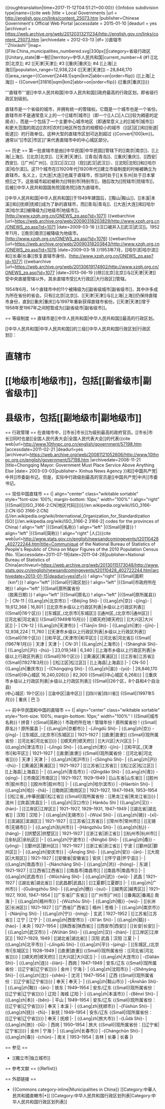 {{roughtranslation|time=2017-11-12T04:51:21+00:00}}
{{Infobox subdivision type|name=<ref>{{cite web |title = Local Governments |url = http://english.gov.cn/links/content_25073.htm |publisher=Chinese Government's Official Web Portal |accessdate = 2015-01-10 |deadurl = yes |archiveurl = https://web.archive.org/web/20120313211234/http://english.gov.cn/links/content_25073.htm |archivedate = 2012-03-13 |df= }}</ref>直辖市<br>
''Zhíxiáshì''|map=[[File:China_municipalities_numbered.svg|330px]]|category=省级行政区<br>
[[Unitary_state|单一制]]|territory=中华人民共和国|current_number=4 (#1 [[北京|北京]]; #2 [[天津|天津]]; #3 [[重庆|重庆]]; #4 [[上海|上海]])|population_range=12,938,224 ([[天津|天津]]) – 28,846,170 ()|area_range={{Convert|2448.1|sqmi|km2|abbr=on|order=flip}} ([[上海|上海]]) – {{Convert|31816|sqmi|km2|abbr=on|order=flip}} ([[重庆|重庆]])}}

'''直辖市'''是[[中华人民共和国|中华人民共和国]]政府最高的行政区划，即省级行政区划级别。

直辖市是一个省级的城市，并拥有统一的管辖权。它既是一个城市也是一个省份。
直辖市并不是通常意义上的一个[[城市|城市]]（即一个[[人口|人口]]较为稠密的定居点），而是一个包括了一个主要中心城市地区（即通常意义上的[[城市|城市]]）和更大范围的周边[[农村|农村]]地区所包含的规模较小的城市（[[区|区]]和[[街道|街道]]）的行政单位。这种大型的直辖市区划可达到超过 
{{Convert|100|km}}。通常以“[[市区|市区]]”来代表直辖市中的中心城区部分。

== 历史 ==
第一批直辖市是由[[中华民国|中华民国]]管辖下的[[南京|南京]]、[[上海|上海]]、[[北京|北京]]、[[天津|天津]]、[[青岛|青岛]]、[[重庆|重庆]]、[[西安|西安]]、[[广州|广州]]、[[汉口|汉口]]（现[[武汉|武汉]]）、[[沈阳|沈阳]]和[[哈尔滨|哈尔滨]]。这11个城市在[[1920年代|1920年代]]建立市级制度的时候被确立为直辖市。名义上，[[大连|大连]]也属于直辖市，但当时处于[[关东州|处于日本掌控]]之下。这些城市起初被称为[[特别市|特别市]]，随后改为[[院辖市|院辖市]]，后被[[中华人民共和国国务院|国务院]]改为直辖市。

[[中华人民共和国|中华人民共和国]]于1949年建国后，[[鞍山|鞍山]]、[[本溪|本溪]]和[[抚顺|抚顺]]成为了新的直辖市，而[[青岛|青岛]]、[[大连|大连]]和[[哈尔滨|哈尔滨]]被降级为[[地级市|地级市]]。<ref>[http://www.xzqh.org.cn/ONEWS_zq.asp?id=1071]  {{webarchive |url=https://web.archive.org/web/20090318203829/http://www.xzqh.org.cn/ONEWS_zq.asp?id=1071 |date=2009-03-18 }}</ref>汉口被并入[[武汉|武汉]]。1952年11月，[[南京|南京]]被降级为地级市。<ref>[http://www.xzqh.org.cn/ONEWS_zq.asp?id=1076]  {{webarchive |url=https://web.archive.org/web/20090318203843/http://www.xzqh.org.cn/ONEWS_zq.asp?id=1076 |date=2009-03-18 }}</ref>1953年7月，[[哈尔滨|哈尔滨]]和[[长春|长春]]恢复直辖市身份。<ref>[http://www.xzqh.org.cn/ONEWS_zq.asp?id=1077]  {{webarchive |url=https://web.archive.org/web/20130619174902/http://www.xzqh.org.cn/ONEWS_zq.asp?id=1077 |date=2013-06-19 }}</ref>除[[北京|北京]]与[[天津|天津]]受中央直接管辖以外，其余直辖市受[[大行政区|大行政区]]管辖。

1954年6月，14个直辖市中的11个被降级为[[副省级城市|副省级市]]，其中许多成为所在省份的省会。只有[[北京|北京]]、[[天津|天津]]与[[上海|上海]]仍保持直辖市身份，直到[[重庆|重庆]]与1997年重新获得直辖市省份。[[天津|天津]]曾于1958年至1967年之间短暂成为[[副省级市|副省级市]]。

== 等级制度 ==
直辖市是[[中华人民共和国|中华人民共和国]]最高的行政区划。

[[中华人民共和国|中华人民共和国]]的三级[[中华人民共和国行政区划|行政区划]]：
# 直辖市
# [[地级市|地级市]]，包括[[副省级市|副省级市]]
# 县级市，包括[[副地级市|副地级市]]
== 行政管理 ==
在直辖市中，[[市长|市长]]为级别最高的政府官员。[[市长|市长]]同时也是[[全国人民代表大会|全国人民代表大会]]的代表<ref>{{cite web|url=http://www.10thnpc.org.cn/english/government/57198.htm |accessdate=2011-02-21 |deadurl=yes |archiveurl=https://web.archive.org/web/20081121052606/http://www.10thnpc.org.cn/english/government/57198.htm |archivedate=2008-11-21 |title=Chongqing Mayor: Government Must Place Service Above Anything Else |date= 2003-03-03|publisher= Xinhua News Agency }}</ref>和[[中国共产党|中共]]市委副书记。但是，实际中行政级别最高的官员是[[中国共产党|中共]]市委书记。

== 现任中国直辖市 ==
{| align="center" class="wikitable sortable" style="font-size: 100%; margin-bottom: 10px;" width="100%"
! align="right" |{{Small|[[ISO_3166-2:CN|地区代码]]}}<ref>[//en.wikipedia.org/wiki/ISO_3166-2:CN ISO 3166-2:CN] ([//en.wikipedia.org/wiki/International_Organization_for_Standardization ISO] [//en.wikipedia.org/wiki/ISO_3166-2 3166-2] codes for the provinces of China)</ref>
! align="left" |{{Small|名称}}
! align="left" |{{Small|拼音}}
! align="left" |{{Small|简称}}
! align="right" |人口<ref>{{cite web|url=http://www.stats.gov.cn/english/newsandcomingevents/t20110428_402722244.htm|title=Communiqué of the National Bureau of Statistics of People's Republic of China on Major Figures of the 2010 Population Census (No. 1)|accessdate=2011-07-19|date=2011-04-28|publisher=National Bureau of Statistics of China|archiveurl=https://web.archive.org/web/20130115173048/http://www.stats.gov.cn/english/newsandcomingevents/t20110428_402722244.htm|archivedate=2013-01-15|deadurl=yes|df=}}</ref>
! align="right" |{{Small|面积（km²）}}
! align="left" |{{Small|行政区划}}
! align="left" |{{Small|市政府所在地}}
! align="left" |{{Small|原所属省份<br>（脱离日期）}}
! align="left" |{{Small|原名}}
! align="left" |{{Small|原所属县}}
|-
| CN-11
| {{Lang|zh|北京市}}
| -{Běijīng Shì}-
| {{Lang|zh|京}} -{jīng}-
| 19,612,368
| 16,801
| [[北京市乡级以上行政区列表|乡级以上行政区列表]] {{Small|(16个区)}}
| [[东城区_(北京市)|东城区]]
[[通州区_(北京市)|通州区]]
| [[河北省|河北省]]
{{Small|(1949年10月)}}
| [[順天府|顺天府]]
| [[大兴区|大兴区]]
|-
| CN-12
| {{Lang|zh|天津市}}
| -{Tiānjīn Shì}-
| {{Lang|zh|津}} -{jīn}-
| 12,938,224
| 11,760
| [[天津市乡级以上行政区列表|乡级以上行政区列表]] {{Small|(16个区)}}
| [[和平区_(天津市)|和平区]]
| [[河北省|河北省]]
{{Small|(1967年1月)}}
| 天津
| 天津
|-
| CN-31 
| {{Lang|zh|上海市}}
| -{Shànghǎi Shì}-
| {{Lang|zh|沪}} -{hù}-
| 23,019,148
| 6,340
| [[上海市乡级以上行政区列表|乡级以上行政区列表]] {{Small|(16个区)}}
| [[黄浦区|黄浦区]]
| [[江苏省|江苏省]]
{{Small|(1927年3月)}}
| [[松江区|松江区]]
| [[上海县|上海县]]
|-
| CN-50
| {{Lang|zh|重庆市}}
| -{Chóngqìng Shì}-
| {{Lang|zh|渝}} -{yú}-
| 28,846,170
{{Small|(中心城区 16,240,026)}}
| 82,300
{{Small|(中心城区 6,268)}}
| [[重庆市乡级以上行政区列表|乡级以上行政区列表]] {{Small|(26个区，8个县和4个自治县)<br>(中心城区: 19个区)}}
| [[渝中区|渝中区]]
| [[四川省|四川省]]
{{Small|(1997年5月)}}
| 重庆
| 巴
|}

== 前中华民国和中国的直辖市 ==
{| align="center" class="wikitable sortable" style="font-size: 100%; margin-bottom: 10px;" width="100%"
! {{Small|城市名称}}
! 拼音
! {{Small|简称}}
! 市政府所在地
! 管辖年份
! 原所属省份
! {{Small|原名}}
! 原所属县
|-
| {{Lang|zh|京都市}}
| -{Jīngdū Shì}-
| {{Lang|zh|京}} -{jīng}-
| [[东城区_(北京市)|东城区]]
| 1921–1927
| [[直隶|直隶]]
{{Small|(现所属省份：[[河北省|河北省]])}}
| [[順天府|顺天府]]
| [[大兴区|大兴区]]
|-
| {{Lang|zh|津沽市}}
| -{Jīngū Shì}-
| {{Lang|zh|津}} -{jīn}-
| [[和平区_(天津市)|和平区]]
| 1921–1927
| [[直隶|直隶]]
{{Small|(现所属省份：[[河北省|河北省]])}}
| 天津
| 天津
|-
| {{Lang|zh|淞沪市}}
| -{Sōnghù Shì}-
| {{Lang|zh|沪}} -{hù}-
| [[黄浦区|黄浦区]]
| 1921–1927
| [[江苏省|江苏省]]
| [[松江区|松江区]]
| [[上海县|上海县]]
|-
| {{Lang|zh|青岛市}}
| -{Qīngdǎo Shì}-
| {{Lang|zh|青}} -{qīng}-
| [[市南区|市南区]]
| 1921–1927, 1929–1949
| [[山东省|山东省]]
| [[胶州市|胶州市]]
| [[胶州市|胶州市]]
|-
| {{Lang|zh|哈尔滨市}}
| -{Hāerbīn Shì}-
| {{Lang|zh|哈}} -{hā}-
| [[南岗区|南岗区]]
| 1921–1927, 1947–1949, 1953–1954
| [[松江省_(中華民國)|松江省]]
{{Small|(现所属省份：[[黑龙江省|黑龙江省]])}}
| 滨州
| [[宾县|宾县]]
|-
| {{Lang|zh|汉口市}}
| Hànkǒu Shì
| {{Lang|zh|汉}} -{hàn}-
| [[江岸区|江岸区]]
| 1921–1927, 1929–1931, 1947–1949
| [[湖北省|湖北省]]
| 汉阳
| 汉阳
|-
| {{Lang|zh|无锡市}}
| -{Wúxī Shì}-
| {{Lang|zh|锡}} -{xī}-
| [[滨湖区|滨湖区]]
| 1921–1927
| [[江苏省|江苏省]]
| [[常州市|常州市]]
| [[无锡市|无锡市]]
|-
| {{Lang|zh|杭州市}}
| -{Hángzhōu Shì}-
| {{Lang|zh|杭}} -{háng}-
| [[拱墅区|拱墅区]]
| 1921–1927
| [[浙江省|浙江省]]
| [[杭州市|杭州市]]
| [[余杭区|余杭区]]
|-
| {{Lang|zh|宁波市}}
| -{Níngbō Shì}-
| {{Lang|zh|甬}} -{yǒng}-
| [[鄞州区|鄞州区]]
| 1921–1927
| [[浙江省|浙江省]]
| 宁波
| [[鄞州区|鄞州区]]
|-
| {{Lang|zh|安庆市}}
| -{Ānqìng Shì}-
| {{Lang|zh|安}} -{ān}-
| [[大观区|大观区]]
| 1921–1927
| [[安徽省|安徽省]]
| 安庆
| [[怀宁县|怀宁县]]
|-
| {{Lang|zh|南昌市}}
| -{Nánchāng Shì}-
| {{Lang|zh|洪}} -{hóng}-
| 东湖
| 1921–1927
| [[江西省|江西省]]
| [[南昌市|南昌市]]
| [[南昌市|南昌市]]
|-
| {{Lang|zh|武昌市}}
| -{Wǔchāng Shì}-
| {{Lang|zh|武}} -{wǔ}-
| 武昌
| 1921–1927
| [[湖北省|湖北省]]
| [[武昌郡|武昌]]
| [[江夏郡|江夏郡]]
|-
| {{Lang|zh|广州市}}
| -{Guǎngzhōu Shì}-
| {{Lang|zh|穗}} -{suì}-
| [[越秀区|越秀区]]
| 1921–1927, 1930, 1947–1954
| [[广东省|广东省]]
| [[广州市|广州]]
| [[番禺区|番禺]]
南海
|-
| {{Lang|zh|梧州市}}
| -{Wúzhōu Shì}-
| {{Lang|zh|梧}} -{wú}-
| [[长洲区|长洲区]]
| 1921–1927
| [[广西省|广西省]]
| 梧州
| 苍梧
|-
| {{Lang|zh|南京市}}
| -{Nánjīng Shì}-
| {{Lang|zh|宁}} -{níng}-
| 玄武
| 1927–1952
| [[江苏省|江苏省]]
| 江宁
| 江宁
|-
| {{Lang|zh|西安市}}
| -{Xī'ān Shì}-
| {{Lang|zh|鎬}} -{hào}-
| 未央
| 1927–1954
| [[陕西省|陕西省]]
| [[西安市|西安]]
| [[长安|长安]]
|-
| {{Lang|zh|武汉市}}
| -{Wǔhàn Shì}-
| {{Lang|zh|汉}} -{hàn}-
| [[江岸区|江岸区]]
| 1927–1929, 1949
| [[湖北省|湖北省]]
| 汉阳
武昌
| 汉阳
江夏
|-
| {{Lang|zh|北平市}}
| -{Jīngdū Shì}-
| {{Lang|zh|平}} -{píng}-
| [[东城区_(北京市)|东城区]]
| 1928–1949
| [[直隶|直隶]]
{{Small|(现所属省份：[[河北省|河北省]])}}
| [[順天府|顺天府]]
| [[大兴区|大兴区]]
|-
| {{Lang|zh|大连市}}
| -{Dàlián Shì}-
| {{Lang|zh|连}} -{lián}-
| 西岗
| 1947–1949
| 安东/辽东
{{Small|(现所属省份：[[辽宁省|辽宁省]])}}
| 金州
| 宁海
|-
| {{Lang|zh|沈阳市}}
| -{Shěnyáng Shì}-
| {{Lang|zh|沈}} -{shěn}-
| 沈河
| 1947–1954
| 辽西
{{Small|(现所属省份：[[辽宁省|辽宁省]])}}
| 奉天
| 奉天
|-
| {{Lang|zh|鞍山市}}
| -{Ānshān Shì}-
| {{Lang|zh|鞍}} -{ān}-
| 铁东
| 1949–1954
| 安东/辽东
{{Small|(现所属省份：[[辽宁省|辽宁省]])}}
| 辽阳
| 海城
辽阳
|-
| {{Lang|zh|本溪市}}
| -{Běnxī Shì}-
| {{Lang|zh|本}} -{běn}-
| 平山
| 1949–1954
| 安东/辽东
{{Small|(现所属省份：[[辽宁省|辽宁省]])}}
| 奉天
| 本溪
|-
| {{Lang|zh|抚顺市}}
| -{Fǔshùn Shì}-
| {{Lang|zh|抚}} -{fǔ}-
| 新抚
| 1949–1954
| 安东/辽东
{{Small|(现所属省份：[[辽宁省|辽宁省]])}}
| 奉天
| 抚顺
|-
| {{Lang|zh|旅大市}}
| -{Lǚdà Shì}-
| {{Lang|zh|旅}} -{lǚ}-
| 西岗
| 1950–1954
| 旅大
{{Small|(现所属省份：[[辽宁省|辽宁省]])}}
| 金州
| 宁海
|-
| {{Lang|zh|长春市}}
| -{Chángchūn Shì}-
| {{Lang|zh|春}} -{chūn}-
| 南关
| 1953–1954
| 吉林
| 长春
| 长春
|}

== 参见 ==
* [[獨立市|独立城市]]

== 参考文献 ==
{{Reflist}}

== 外部链接 ==
* {{Commons category-inline|Municipalities in China}}
[[Category:中華人民共和國直轄市|*]]
[[Category:中华人民共和国行政区划列表|Category:中华人民共和国行政区划列表]]